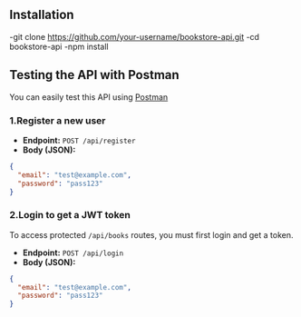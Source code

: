 
##  Installation


-git clone https://github.com/your-username/bookstore-api.git
-cd bookstore-api
-npm install

## Testing the API with Postman

You can easily test this API using [Postman](https://www.postman.com/)


### 1.Register a new user
- **Endpoint:** `POST /api/register`
- **Body (JSON):**
```json
{
  "email": "test@example.com",
  "password": "pass123"
}
``` 
### 2.Login to get a JWT token
To access protected `/api/books` routes, you must first login and get a token.

- **Endpoint:** `POST /api/login`
- **Body (JSON):**
```json
{
  "email": "test@example.com",
  "password": "pass123"
}
``` 
